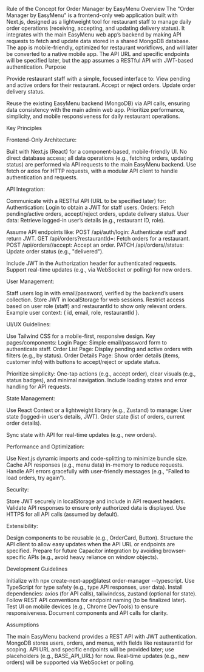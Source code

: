 Rule of the Concept for Order Manager by EasyMenu
Overview
The "Order Manager by EasyMenu" is a frontend-only web application built with Next.js, designed as a lightweight tool for restaurant staff to manage daily order operations (receiving, accepting, and updating delivery status). It integrates with the main EasyMenu web app’s backend by making API requests to fetch and update data stored in a shared MongoDB database. The app is mobile-friendly, optimized for restaurant workflows, and will later be converted to a native mobile app. The API URL and specific endpoints will be specified later, but the app assumes a RESTful API with JWT-based authentication.
Purpose

Provide restaurant staff with a simple, focused interface to:
View pending and active orders for their restaurant.
Accept or reject orders.
Update order delivery status.


Reuse the existing EasyMenu backend (MongoDB) via API calls, ensuring data consistency with the main admin web app.
Prioritize performance, simplicity, and mobile responsiveness for daily restaurant operations.

Key Principles

Frontend-Only Architecture:

Built with Next.js (React) for a component-based, mobile-friendly UI.
No direct database access; all data operations (e.g., fetching orders, updating status) are performed via API requests to the main EasyMenu backend.
Use fetch or axios for HTTP requests, with a modular API client to handle authentication and requests.


API Integration:

Communicate with a RESTful API (URL to be specified later) for:
Authentication: Login to obtain a JWT for staff users.
Orders: Fetch pending/active orders, accept/reject orders, update delivery status.
User data: Retrieve logged-in user’s details (e.g., restaurant ID, role).


Assume API endpoints like:
POST /api/auth/login: Authenticate staff and return JWT.
GET /api/orders?restaurantId=<id>: Fetch orders for a restaurant.
POST /api/orders/<id>/accept: Accept an order.
PATCH /api/orders/<id>/status: Update order status (e.g., "delivered").


Include JWT in the Authorization header for authenticated requests.
Support real-time updates (e.g., via WebSocket or polling) for new orders.


User Management:

Staff users log in with email/password, verified by the backend’s users collection.
Store JWT in localStorage for web sessions.
Restrict access based on user role (staff) and restaurantId to show only relevant orders.
Example user context: { id, email, role, restaurantId }.


UI/UX Guidelines:

Use Tailwind CSS for a mobile-first, responsive design.
Key pages/components:
Login Page: Simple email/password form to authenticate staff.
Order List Page: Display pending and active orders with filters (e.g., by status).
Order Details Page: Show order details (items, customer info) with buttons to accept/reject or update status.


Prioritize simplicity: One-tap actions (e.g., accept order), clear visuals (e.g., status badges), and minimal navigation.
Include loading states and error handling for API requests.


State Management:

Use React Context or a lightweight library (e.g., Zustand) to manage:
User state (logged-in user’s details, JWT).
Order state (list of orders, current order details).


Sync state with API for real-time updates (e.g., new orders).


Performance and Optimization:

Use Next.js dynamic imports and code-splitting to minimize bundle size.
Cache API responses (e.g., menu data) in-memory to reduce requests.
Handle API errors gracefully with user-friendly messages (e.g., “Failed to load orders, try again”).


Security:

Store JWT securely in localStorage and include in API request headers.
Validate API responses to ensure only authorized data is displayed.
Use HTTPS for all API calls (assumed by default).


Extensibility:

Design components to be reusable (e.g., OrderCard, Button).
Structure the API client to allow easy updates when the API URL or endpoints are specified.
Prepare for future Capacitor integration by avoiding browser-specific APIs (e.g., avoid heavy reliance on window objects).





Development Guidelines

Initialize with npx create-next-app@latest order-manager --typescript.
Use TypeScript for type safety (e.g., type API responses, user data).
Install dependencies: axios (for API calls), tailwindcss, zustand (optional for state).
Follow REST API conventions for endpoint naming (to be finalized later).
Test UI on mobile devices (e.g., Chrome DevTools) to ensure responsiveness.
Document components and API calls for clarity.

Assumptions

The main EasyMenu backend provides a REST API with JWT authentication.
MongoDB stores users, orders, and menus, with fields like restaurantId for scoping.
API URL and specific endpoints will be provided later; use placeholders (e.g., BASE_API_URL) for now.
Real-time updates (e.g., new orders) will be supported via WebSocket or polling.
